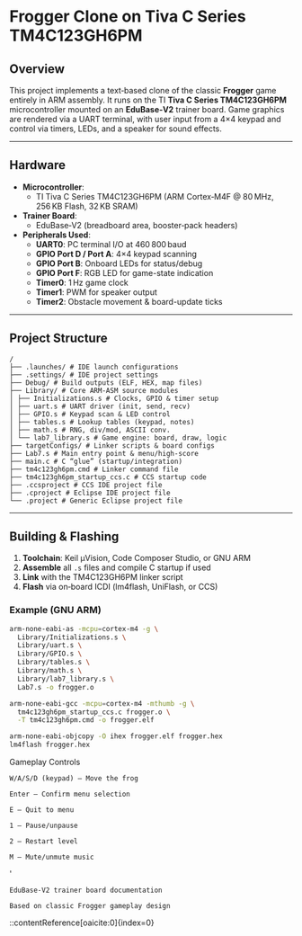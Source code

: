 # Frogger Clone on Tiva C Series TM4C123GH6PM

## Overview
This project implements a text‑based clone of the classic **Frogger** game entirely in ARM assembly. It runs on the TI **Tiva C Series TM4C123GH6PM** microcontroller mounted on an **EduBase‑V2** trainer board. Game graphics are rendered via a UART terminal, with user input from a 4×4 keypad and control via timers, LEDs, and a speaker for sound effects.

---

## Hardware

- **Microcontroller**:  
  - TI Tiva C Series TM4C123GH6PM (ARM Cortex‑M4F @ 80 MHz, 256 KB Flash, 32 KB SRAM)
- **Trainer Board**:  
  - EduBase‑V2 (breadboard area, booster‑pack headers)
- **Peripherals Used**:
  - **UART0**: PC terminal I/O at 460 800 baud
  - **GPIO Port D / Port A**: 4×4 keypad scanning
  - **GPIO Port B**: Onboard LEDs for status/debug
  - **GPIO Port F**: RGB LED for game-state indication
  - **Timer0**: 1 Hz game clock
  - **Timer1**: PWM for speaker output
  - **Timer2**: Obstacle movement & board-update ticks

---

## Project Structure
```
/
├── .launches/ # IDE launch configurations
├── .settings/ # IDE project settings
├── Debug/ # Build outputs (ELF, HEX, map files)
├── Library/ # Core ARM‑ASM source modules
│ ├── Initializations.s # Clocks, GPIO & timer setup
│ ├── uart.s # UART driver (init, send, recv)
│ ├── GPIO.s # Keypad scan & LED control
│ ├── tables.s # Lookup tables (keypad, notes)
│ ├── math.s # RNG, div/mod, ASCII conv.
│ └── lab7_library.s # Game engine: board, draw, logic
├── targetConfigs/ # Linker scripts & board configs
├── Lab7.s # Main entry point & menu/high‑score
├── main.c # C “glue” (startup/integration)
├── tm4c123gh6pm.cmd # Linker command file
├── tm4c123gh6pm_startup_ccs.c # CCS startup code
├── .ccsproject # CCS IDE project file
├── .cproject # Eclipse IDE project file
└── .project # Generic Eclipse project file
```

---

## Building & Flashing

1. **Toolchain**: Keil µVision, Code Composer Studio, or GNU ARM  
2. **Assemble** all `.s` files and compile C startup if used  
3. **Link** with the TM4C123GH6PM linker script  
4. **Flash** via on‑board ICDI (lm4flash, UniFlash, or CCS)

### Example (GNU ARM)
```sh
arm-none-eabi-as -mcpu=cortex-m4 -g \
  Library/Initializations.s \
  Library/uart.s \
  Library/GPIO.s \
  Library/tables.s \
  Library/math.s \
  Library/lab7_library.s \
  Lab7.s -o frogger.o

arm-none-eabi-gcc -mcpu=cortex-m4 -mthumb -g \
  tm4c123gh6pm_startup_ccs.c frogger.o \
  -T tm4c123gh6pm.cmd -o frogger.elf

arm-none-eabi-objcopy -O ihex frogger.elf frogger.hex
lm4flash frogger.hex
```
Gameplay Controls

    W/A/S/D (keypad) — Move the frog

    Enter — Confirm menu selection

    E — Quit to menu

    1 — Pause/unpause

    2 — Restart level

    M — Mute/unmute music
'

    EduBase‑V2 trainer board documentation

    Based on classic Frogger gameplay design

::contentReference[oaicite:0]{index=0}
